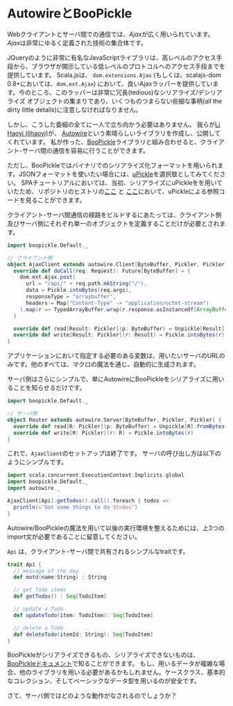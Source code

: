 # AutowireとBooPickle

Webクライアントとサーバ間での通信では、*Ajax*が広く用いられています。*Ajax*は非常にゆるく定義された技術の集合体です。

JQueryのように非常に有名なJavaScriptライブラリは、高レベルのアクセス手段から、ブラウザが開示している低レベルのプロトコルへのアクセス手段までを提供しています。
Scala.jsは、 `dom.extensions.Ajax` (もしくは、scalajs-dom 0.8+においては、`dom.ext.Ajax`) において、良いAjaxラッパーを提供しています。今のところ、このラッパーは非常に冗長(tedious)なシリアライズ/デシリアライズ オブジェクトの集まりであり、いくつものつまらない些細な事柄(all the dirty little details)に注意しなければなりません。

しかし、こうした委細の全てに一人で立ち向かう必要はありません。
我らが[Li Haoyi (lihaoyi)](https://github.com/lihaoyi)が、  [Autowire](https://github.com/lihaoyi/autowire)という素晴らしいライブラリを作成し、公開してくれています。
私が作った、[BooPickle](https://github.com/ochrons/boopickle)ライブラリと組み合わせると、クライアント-サーバ間の通信を容易に行うことができます。

ただし、BooPickleではバイナリでのシリアライズ化フォーマットを用いられます。JSONフォーマットを使いたい場合には、[uPickle](https://github.com/lihaoyi/upickle)を選択肢としてみてください。
SPAチュートリアルにおいては、当初、シリアライズにuPickleをを用いていたため、リポジトリのヒストリの[ここ](https://github.com/ochrons/scalajs-spa-tutorial/blob/628bf9308aaebe7f3d0527007ef604801988ef42/js/src/main/scala/spatutorial/client/services/AjaxClient.scala)
と [ここ](https://github.com/ochrons/scalajs-spa-tutorial/blob/628bf9308aaebe7f3d0527007ef604801988ef42/jvm/src/main/scala/spatutorial/server/MainApp.scala)において、uPickleによる参照コードを見ることができます。

クライアント-サーバ間通信の経路をビルドするにあたっては、クライアント側及びサーバ側にそれぞれ単一のオブジェクトを定義することだけが必要とされます。

```scala
import boopickle.Default._

// クライアント側
object AjaxClient extends autowire.Client[ByteBuffer, Pickler, Pickler] {
  override def doCall(req: Request): Future[ByteBuffer] = {
    dom.ext.Ajax.post(
      url = "/api/" + req.path.mkString("/"),
      data = Pickle.intoBytes(req.args),
      responseType = "arraybuffer",
      headers = Map("Content-Type" -> "application/octet-stream")
    ).map(r => TypedArrayBuffer.wrap(r.response.asInstanceOf[ArrayBuffer]))
  }

  override def read[Result: Pickler](p: ByteBuffer) = Unpickle[Result].fromBytes(p)
  override def write[Result: Pickler](r: Result) = Pickle.intoBytes(r)
}
```
アプリケーションにおいて指定する必要のある変数は、用いたいサーバのURLのみです。他のすべては、マクロの魔法を通じ、自動的に生成されます。

サーバ側はさらにシンプルで、単にAutowireにBooPickleをシリアライズに用いることを知らせるだけです。

```scala
import boopickle.Default._

// サーバ側
object Router extends autowire.Server[ByteBuffer, Pickler, Pickler] {
  override def read[R: Pickler](p: ByteBuffer) = Unpickle[R].fromBytes(p)
  override def write[R: Pickler](r: R) = Pickle.intoBytes(r)
}
```
これで、`AjaxClient`のセットアップは終了です。 サーバの呼び出し方は以下のようにシンプルです。

```scala
import scala.concurrent.ExecutionContext.Implicits.global
import boopickle.Default._
import autowire._

AjaxClient[Api].getTodos().call().foreach { todos =>
  println(s"Got some things to do $todos")
}
```

Autowire/BooPickleの魔法を用いて以後の実行環境を整えるためには、上3つのimport文が必要であることに留意してください。


`Api` は、クライアント-サーバ間で共有されるシンプルなtraitです。

```scala
trait Api {
  // message of the day
  def motd(name:String) : String

  // get Todo items
  def getTodos() : Seq[TodoItem]

  // update a Todo
  def updateTodo(item: TodoItem): Seq[TodoItem]

  // delete a Todo
  def deleteTodo(itemId: String): Seq[TodoItem]
}
```

BooPickleがシリアライズできるもの、シリアライズできないものは、[BooPickleドキュメント](https://github.com/ochrons/boopickle)で知ることができます。
もし、用いるデータが複雑な場合、他のライブラリを用いる必要があるかもしれません。ケースクラス、基本的なコレクション、そしてベーシックなデータ型を用いるのが安全です。

さて、サーバ側ではどのような動作がなされるのでしょうか？
